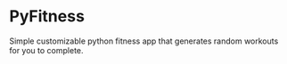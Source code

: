 # PyFitness
 Simple customizable python fitness app that generates random workouts for you to complete.
